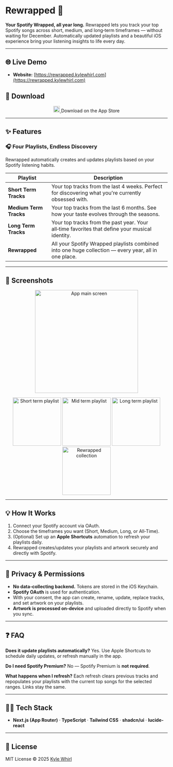 # Rewrapped 🎵
**Your Spotify Wrapped, all year long.**
Rewrapped lets you track your top Spotify songs across short, medium, and long‑term timeframes — without waiting for December. Automatically updated playlists and a beautiful iOS experience bring your listening insights to life every day.

---

## 🌐 Live Demo

* **Website:** [https://rewrapped.kylewhirl.com](https://rewrapped.kylewhirl.com)

## 📱 Download

<p align="center">
  <a href="https://apps.apple.com/us/app/rewrapped/id6754272094">
    <img src="https://rewrapped.kylewhirl.com/app-store.png" alt="Download on the App Store" width="20">
  </a>
  Download on the App Store
</p>

---

## ✨ Features

### 🎧 Four Playlists, Endless Discovery

Rewrapped automatically creates and updates playlists based on your Spotify listening habits.

| Playlist               | Description                                                                                          |
| ---------------------- | ---------------------------------------------------------------------------------------------------- |
| **Short Term Tracks**  | Your top tracks from the last 4 weeks. Perfect for discovering what you're currently obsessed with.  |
| **Medium Term Tracks** | Your top tracks from the last 6 months. See how your taste evolves through the seasons.              |
| **Long Term Tracks**   | Your top tracks from the past year. Your all‑time favorites that define your musical identity.       |
| **Rewrapped**          | All your Spotify Wrapped playlists combined into one huge collection — every year, all in one place. |

---

## 📸 Screenshots

<p align="center">
  <img src="https://rewrapped.kylewhirl.com/app.png" alt="App main screen" width="320" />
</p>

<p align="center">
  <img src="https://rewrapped.kylewhirl.com/short_term.png" alt="Short term playlist" width="150" />
  <img src="https://rewrapped.kylewhirl.com/mid_term.png" alt="Mid term playlist" width="150" />
  <img src="https://rewrapped.kylewhirl.com/long_term.png" alt="Long term playlist" width="150" />
  <img src="https://rewrapped.kylewhirl.com/wrapped.png" alt="Rewrapped collection" width="150" />
</p>

---

## 💡 How It Works

1. Connect your Spotify account via OAuth.
2. Choose the timeframes you want (Short, Medium, Long, or All‑Time).
3. (Optional) Set up an **Apple Shortcuts** automation to refresh your playlists daily.
4. Rewrapped creates/updates your playlists and artwork securely and directly with Spotify.

---

## 🔐 Privacy & Permissions

* **No data‑collecting backend.** Tokens are stored in the iOS Keychain.
* **Spotify OAuth** is used for authentication.
* With your consent, the app can create, rename, update, replace tracks, and set artwork on your playlists.
* **Artwork is processed on‑device** and uploaded directly to Spotify when you sync.

---

## ❓ FAQ

**Does it update playlists automatically?**
Yes. Use Apple Shortcuts to schedule daily updates, or refresh manually in the app.

**Do I need Spotify Premium?**
No — Spotify Premium is **not required**.

**What happens when I refresh?**
Each refresh clears previous tracks and repopulates your playlists with the current top songs for the selected ranges. Links stay the same.

---

## 🧑‍💻 Tech Stack

* **Next.js (App Router)** · **TypeScript** · **Tailwind CSS** · **shadcn/ui** · **lucide-react**

---

## 🧾 License

MIT License © 2025 [Kyle Whirl](https://kylewhirl.com)
